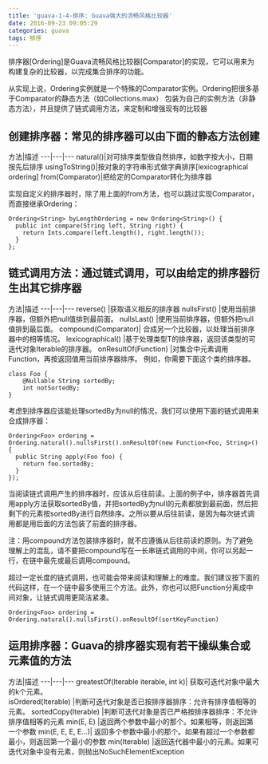 ```yaml
---
title: 'guava-1-4-排序: Guava强大的流畅风格比较器'
date: 2016-09-23 09:05:29
categories: guava
tags: 排序
---
```


排序器[Ordering]是Guava流畅风格比较器[Comparator]的实现，它可以用来为构建复杂的比较器，以完成集合排序的功能。

从实现上说，Ordering实例就是一个特殊的Comparator实例。Ordering把很多基于Comparator的静态方法（如Collections.max）
包装为自己的实例方法（非静态方法），并且提供了链式调用方法，来定制和增强现有的比较器

<!--more-->

## 创建排序器：常见的排序器可以由下面的静态方法创建

方法|描述
---|---|---
natural()|对可排序类型做自然排序，如数字按大小，日期按先后排序
usingToString()|按对象的字符串形式做字典排序[lexicographical ordering]
from(Comparator)|把给定的Comparator转化为排序器

实现自定义的排序器时，除了用上面的from方法，也可以跳过实现Comparator，而直接继承Ordering：
```
Ordering<String> byLengthOrdering = new Ordering<String>() {
  public int compare(String left, String right) {
    return Ints.compare(left.length(), right.length());
  }
};
```
## 链式调用方法：通过链式调用，可以由给定的排序器衍生出其它排序器

方法|描述
---|---|---
reverse()   |获取语义相反的排序器
nullsFirst()    |使用当前排序器，但额外把null值排到最前面。
nullsLast() |使用当前排序器，但额外把null值排到最后面。
compound(Comparator)|   合成另一个比较器，以处理当前排序器中的相等情况。
lexicographical()   |基于处理类型T的排序器，返回该类型的可迭代对象Iterable<T>的排序器。
onResultOf(Function)    |对集合中元素调用Function，再按返回值用当前排序器排序。
例如，你需要下面这个类的排序器。
```
class Foo {
    @Nullable String sortedBy;
    int notSortedBy;
}
```

考虑到排序器应该能处理sortedBy为null的情况，我们可以使用下面的链式调用来合成排序器：
```
Ordering<Foo> ordering = Ordering.natural().nullsFirst().onResultOf(new Function<Foo, String>() {
  public String apply(Foo foo) {
    return foo.sortedBy;
  }
});
```

当阅读链式调用产生的排序器时，应该从后往前读。上面的例子中，排序器首先调用apply方法获取sortedBy值，并把sortedBy为null的元素都放到最前面，然后把剩下的元素按sortedBy进行自然排序。之所以要从后往前读，是因为每次链式调用都是用后面的方法包装了前面的排序器。


注：用compound方法包装排序器时，就不应遵循从后往前读的原则。为了避免理解上的混乱，请不要把compound写在一长串链式调用的中间，你可以另起一行，在链中最先或最后调用compound。

超过一定长度的链式调用，也可能会带来阅读和理解上的难度。我们建议按下面的代码这样，在一个链中最多使用三个方法。此外，你也可以把Function分离成中间对象，让链式调用更简洁紧凑。
```
Ordering<Foo> ordering = Ordering.natural().nullsFirst().onResultOf(sortKeyFunction)
```

## 运用排序器：Guava的排序器实现有若干操纵集合或元素值的方法
方法|描述
---|---|---
greatestOf(Iterable iterable, int k)|   获取可迭代对象中最大的k个元素。    
isOrdered(Iterable) |判断可迭代对象是否已按排序器排序：允许有排序值相等的元素。 
sortedCopy(Iterable)    |判断可迭代对象是否已严格按排序器排序：不允许排序值相等的元素
min(E, E)   |返回两个参数中最小的那个。如果相等，则返回第一个参数
min(E, E, E, E...)| 返回多个参数中最小的那个。如果有超过一个参数都最小，则返回第一个最小的参数
min(Iterable)   |返回迭代器中最小的元素。如果可迭代对象中没有元素，则抛出NoSuchElementException

